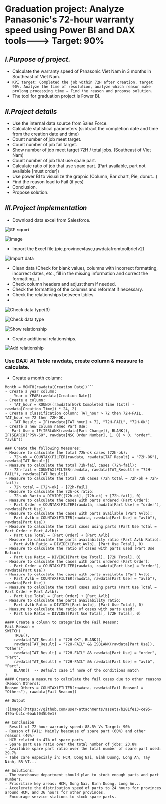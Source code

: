 # Graduation project: Analyze Panasonic's 72-hour warranty speed using Power BI and DAX tools---> Target: 90%
## *I.Purpose of project.*
- Calculate the warranty speed of Panasonic Viet Nam in 3 months in Southeast of Viet Nam.
- `KPI target: Completed the job within 72H after creation, target 90%. Analyze the time of resolution, analyze which reason make prolong processing time → Find the reason and propose solution.`
- The tool for graduation project is Power BI.
## *II.Project details*

- Use the internal data source from Sales Force.
- Calculate statistical parameters (subtract the completion date and time from the creation date and time)
- Count number of job meet target.
- Count number of job fail target.
- Show number of job meet target 72H / total jobs. (Southeast of Viet Nam)
- Count number of job that use spare part.
- Calculate ratio of job that use spare part. (Part available, part not available [must order])
- Use power BI to visualize the graphic (Column, Bar chart, Pie, donut…)
- Find the reason lead to Fail (if yes)
- Conclusion.
- Propose solution.
  
## *III.Project implementation*

- Download data excel from Salesforce.

![SF report](https://github.com/user-attachments/assets/81971f58-4d62-47d4-ba13-504ac92df2b1)

![image](https://github.com/user-attachments/assets/8e12ee6d-ee94-46a0-b790-9b026a16930e)

- Import the Excel file.(pic,provinceofasc,rawdatafromtoolbriefv2)

![Import data](https://github.com/user-attachments/assets/c42fb116-8e02-4d5a-bb34-aad74d4a5a21)

- Clean data (Check for blank values, columns with incorrect formatting, incorrect dates, etc., fill in the missing information and correct the formatting...)
- Check column headers and adjust them if needed.
- Check the formatting of the columns and reformat if necessary. 
- Check the relationships between tables.
- 
![Check data type(3)](https://github.com/user-attachments/assets/7de0126a-eac1-473e-866c-f6d94a683b91)

![Check data type](https://github.com/user-attachments/assets/70d7ac0b-ab50-409e-b3f9-f8f62a26ad85)

![Show relationship](https://github.com/user-attachments/assets/18446141-45fa-4fbe-a5f7-adb9e6899ec5)

- Create additional relationships. 

![Add relationship](https://github.com/user-attachments/assets/b0d6c05a-1027-424a-b1ed-1c7532d0fc9d)

### Use DAX: At Table rawdata, create column & measure to calculate.
- Create a month column:
```dax
Month = MONTH(rawdata[Creation Date])```
- Create a year column: 
  - Year = YEAR(rawdata[Creation Date])
- Create a column: 
  - TAT_hour = ROUND((rawdata[Work Completed Time (1st)] - rawdata[Creation Time]) * 24, 2)
- Create a classification column: TAT_hour > 72 then 72H-FAIL, TAT_hour <= 72 then 72H-OK.
  - TAT_Result = IF(rawdata[TAT_hour] > 72, "72H-FAIL", "72H-OK")
- Create a new column named Part Use: 
  -Part Use = IF(ISBLANK(rawdata[Part Change]), BLANK(), IF(SEARCH("PSV-SO", rawdata[NSC Order Number], 1, 0) > 0, "order", "avlb"))

### Create the following Measures:
- Measure to calculate the total 72h-ok cases (72h-ok):
  - 72h-ok = COUNTAX(FILTER(rawdata, rawdata[TAT_Result] = "72H-OK"), rawdata[TAT_Result])
- Measure to calculate the total 72h-fail cases (72h-fail):
  - 72h-fail = COUNTAX(FILTER(rawdata, rawdata[TAT_Result] = "72H-FAIL"), rawdata[TAT_Result])
- Measure to calculate the total 72h cases (72h total = 72h-ok + 72h-fail):
  - 72h total = [72h-ok] + [72h-fail]
- Measure to calculate the 72h-ok ratio:
  - 72h-ok Ratio = DIVIDE([72h-ok], [72h-ok] + [72h-fail], 0)
- Measure to calculate the cases with parts ordered (Part Order):
  - Part Order = COUNTAX(FILTER(rawdata, rawdata[Part Use] = "order"), rawdata[Part Use])
- Measure to calculate the cases with parts available (Part Avlb):
  - Part Avlb = COUNTAX(FILTER(rawdata, rawdata[Part Use] = "avlb"), rawdata[Part Use])
- Measure to calculate the total cases using parts (Part Use Total = Part Order + Part Avlb):
  - Part Use Total = [Part Order] + [Part Avlb]
- Measure to calculate the parts availability ratio (Part Avlb Ratio):
  - Part Avlb Ratio = DIVIDE([Part Avlb], [Part Use Total], 0)
- Measure to calculate the ratio of cases with parts used (Part Use Ratio):
  - Part Use Ratio = DIVIDE([Part Use Total], [72H Total], 0)
- Measure to calculate the cases with parts ordered (Part Order):
  - Part Order = COUNTAX(FILTER(rawdata, rawdata[Part Use] = "order"), rawdata[Part Use])
- Measure to calculate the cases with parts available (Part Avlb):
  - Part Avlb = COUNTAX(FILTER(rawdata, rawdata[Part Use] = "avlb"), rawdata[Part Use])
- Measure to calculate the total cases using parts (Part Use Total = Part Order + Part Avlb):
  - Part Use Total = [Part Order] + [Part Avlb]
- Measure to calculate the parts availability ratio:
  - Part Avlb Ratio = DIVIDE([Part Avlb], [Part Use Total], 0)
- Measure to calculate the ratio of cases with parts used:
  - Part Use Ratio = DIVIDE([Part Use Total], [72H Total], 0)

#### Create a column to categorize the Fail Reason:
Fail Reason = 
SWITCH(
    TRUE(),
    rawdata[TAT_Result] = "72H-OK", BLANK(),
    rawdata[TAT_Result] = "72H-FAIL" && ISBLANK(rawdata[Part Use]), "Others",
    rawdata[TAT_Result] = "72H-FAIL" && rawdata[Part Use] = "order", "Part",
    rawdata[TAT_Result] = "72H-FAIL" && rawdata[Part Use] = "avlb", "Part",
    BLANK()  -- Default case if none of the conditions match
)
#### Create a measure to calculate the fail cases due to other reasons (Reason Others):
Reason Others = COUNTAX(FILTER(rawdata, rawdata[Fail Reason] = "Others"), rawdata[Fail Reason])

## Output 

![image](https://github.com/user-attachments/assets/b281fe13-ce95-479a-bc1c-0babf045b0e1)

## Conclusion
- Result of 72-hour warranty speed: 88.5% Vs Target: 90%
- Reason of FAIL: Mainly beacause of spare part (60%) and other reasons (40%)
- HCM related to 47% of spare parts.
- Spare part use ratio over the total number of jobs: 23.8%
- Available spare part ratio over the total number of spare part used: 29.7%
- Take care especialy in: HCM, Dong Nai, Binh Duong, Long An, Tay Ninh, BR-VT...

## Solutions:
- The warehouse department should plan to stock enough parts and part numbers.
- Prioritize key areas: HCM, Dong Nai, Binh Duong, Long An...
- Accelerate the distribution speed of parts to 24 hours for provinces around HCM, and 36 hours for other provinces.
- Encourage service stations to stock spare parts.
